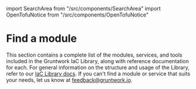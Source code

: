 import SearchArea from "/src/components/SearchArea"
import OpenTofuNotice from "/src/components/OpenTofuNotice"

# Find a module

<OpenTofuNotice />

This section contains a complete list of the modules, services, and tools included in the Gruntwork IaC Library, along with reference documentation for each. For general information on the structure and usage of the Library, refer to our [IaC Library docs](../overview/index.md). If you can't find a module or service that suits your needs, let us know at feedback@gruntwork.io.

<SearchArea />
